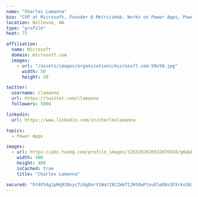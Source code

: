 ```yaml
---
name: "Charles Lamanna"
bio: "CVP at Microsoft, Founder @ MetricsHub. Works on Power Apps, Power Automate, Power Virtual Agent, Common Data Service and Dynamics 365."
location: Bellevue, WA
type: "profile"
heat: 72

affiliation:
  name: Microsoft
  domain: microsoft.com
  images:
    - url: "/assets/images/organizations/microsoft.com-50x50.jpg"
      width: 50
      height: 50

twitter:
  username: clamanna
  url: https://twitter.com/clamanna
  followers: 5004

linkedin:
  url: https://www.linkedin.com/in/charleslamanna

topics:
  - Power Apps

images:
  - url: https://pbs.twimg.com/profile_images/1263202626922876928/g6qGbHZ-_400x400.jpg
    width: 400
    height: 400
    isCached: true
    title: "Charles Lamanna"

secured: "ht4FS4gJpMq938vyc7iUgDnrYiWatI8CZmkTIJHtOwFtouEleEBvSFXrkv5bZGIwxssyAtSHVHgo8XFP50baLNxR2PbGO3yhZnwSq+3xJ5fST4UKEyuulEFWornEENljUwx0fxtSMlfhlOEsm3aSKqM+4c7S4fzKA11Oa2ygqrwvrwqe0PtDHnLyGYWDeEEz8F3DW9+jjkbQ2O6k4nurqXw3E6tWEAIioi6Hg3plt1Ni/WsXFBkf6YX685YvoGS7Z28cqKCTp0W1rq+HYtYC+ESV4FfPzYUeK1qUmiUXDMZegju8Ig6VGTAYOj21VcfKWRdjWz9AnmBHrx1MInu4FxwHBSL/Ic518wErs+NAu2BVHJ51jYfH6abrSPAsvq9tLnPbhxy0K+gGKVG9wxyiZsdJrQTLznkIplrpXJJvc+s=;Ohit+N12ucb4V6PtAIu6Og=="
---
```


